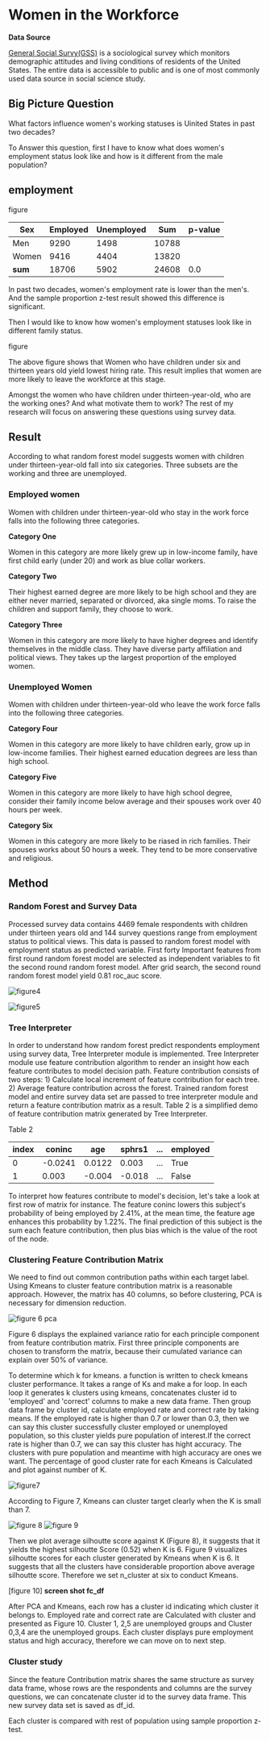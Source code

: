 #  Women in the Workforce

**Data Source**

[General Social Survy(GSS)](https://gssdataexplorer.norc.org/) is a sociological survey which monitors demographic attitudes and living conditions of residents of the United States. The entire data is accessible to public and is one of most commonly used data source in social science study.

## Big Picture Question
What factors influence women's working statuses is Uinited States in past two decades?

To Answer this question, first I have to know what does women's employment status look like and how is it different from the male population?

## employment

figure

| Sex   | Employed | Unemployed |  Sum  | p-value |
| ----- | ------   | -----      | ----- | ------  |
| Men   | 9290     | 1498       | 10788 |         |
| Women  | 9416    | 4404       | 13820 |         |
| **sum**  | 18706 | 5902       | 24608 | 0.0     |

In past two decades, women's employment rate is lower than the men's. And the sample proportion z-test result showed this difference is significant.

Then I would like to know how women's employment statuses look like in different family status.

figure

The above figure shows that Women who have children under six and thirteen years old yield lowest hiring rate. This result implies that women are more likely to leave the workforce at this stage.

Amongst the women who have children under thirteen-year-old, who are the working ones? And what motivate them to work? The rest of my research will focus on answering these questions using survey data.

## Result

According to what random forest model suggests women with children under thirteen-year-old fall into six categories. Three subsets are the working and three are unemployed.

### Employed women

Women with children under thirteen-year-old who stay in the work force falls into the following three categories.

**Category One**

Women in this category are more likely grew up in low-income family, have first child early (under 20) and work as blue collar workers.

**Category Two**

Their highest earned degree are more likely to be high school and they are either never married, separated or divorced, aka single moms. To raise the children and support family, they choose to work.

**Category Three**

Women in this category are more likely to have higher degrees and identify themselves in the middle class. They have diverse party affiliation and political views. They takes up the largest proportion of the employed women.

### Unemployed Women

Women with children under thirteen-year-old who leave the work force falls into the following three categories.

**Category Four**

Women in this category are more likely to have children early, grow up in low-income families. Their highest earned education degrees are less than high school.

**Category Five** 

Women in this category are more likely to have high school degree, consider their family income below average and their spouses work over 40 hours per week.

**Category Six**

Women in this category are more likely to be riased in rich families. Their spouses works about 50 hours a week. They tend to be more conservative and religious. 


## Method

### Random Forest and Survey Data

Processed survey data contains 4469 female respondents with children under thirteen years old and 144 survey questions range from employment status to political views. This data is passed to random forest model with employment status as predicted variable. First forty Important features from first round random forest model are selected as independent variables to fit the second round random forest model. After grid search, the second round random forest model yield 0.81 roc_auc score.

![figure4](imgs/figure4.png)

![figure5](imgs/figure5.png)

### Tree Interpreter

In order to understand how random forest predict respondents employment using survey data, Tree Interpreter module is implemented. Tree Interpreter module use feature contribution algorithm to render an insight how each feature contributes to model decision path. Feature contribution consists of two steps: 1) Calculate local increment of feature contribution for each tree. 2) Average feature contribution across the forest. Trained random forest model and entire survey data set are passed to tree interpreter module and return a feature contribution matrix as a result. Table 2 is a simplified demo of feature contribution matrix generated by Tree Interpreter.

Table 2

| index   | coninc | age    |  sphrs1  | ...      | employed |
| -----   | ------ | -----  | -----    | ------   | ------   |
| 0       | -0.0241| 0.0122 | 0.003    | ...      | True     |
| 1       | 0.003  | -0.004 | -0.018   | ...      | False    |

To interpret how features contribute to model's decision, let's take a look at first row of matrix for instance. The feature coninc lowers this subject's probability of being employed by 2.41%, at the mean time, the feature age enhances this probability by 1.22%. The final prediction of this subject is the sum each feature contribution, then plus bias which is the value of the root of the node.

### Clustering Feature Contribution Matrix

We need to find out common contribution paths within each target label. Using Kmeans to cluster feature contribution matrix is a reasonable approach. However, the matrix has 40 columns, so before clustering, PCA is necessary for dimension reduction.

![figure 6 pca](imgs/figure6_pca.png)

Figure 6 displays the explained variance ratio for each principle component from feature contribution matrix. First three principle components are chosen to transform the matrix, because their cumulated variance can explain over 50% of variance.  

To determine which k for kmeans. a function is written to check kmeans cluster performance. It takes a range of Ks and make a for loop. In each loop it generates k clusters using kmeans, concatenates cluster id to 'employed' and 'correct' columns to make a new data frame. Then group data frame by cluster id, calculate employed rate and correct rate by taking means.
If the employed rate is higher than 0.7 or lower than 0.3, then we can say this cluster successfully cluster employed or unemployed population, so this cluster yields pure population of interest.If the correct rate is higher than 0.7, we can say this cluster has hight accuracy. The clusters with pure population and meantime with high accuracy are ones we want. The percentage of good cluster rate for each Kmeans is Calculated and plot against number of K.

![figure7](imgs/figure7_good_rate.png)

According to Figure 7, Kmeans can cluster target clearly when the K is small than 7.

![figure 8](imgs/figure8_sil_K.png)
![figure 9](imgs/figure9.png)

Then we plot average silhoutte score against K (Figure 8), it suggests that it yields the highest silhoutte Score (0.52) when K is 6. Figure 9 visualizes silhoutte scores for each cluster generated by Kmeans when K is 6. It suggests that all the clusters have considerable proportion above average silhoutte score. Therefore we set n_cluster at six to conduct Kmeans.

[figure 10] **screen shot fc_df**

After PCA and Kmeans, each row has a cluster id indicating which cluster it belongs to. Employed rate and correct rate are Calculated with cluster and presented as Figure 10. Cluster 1, 2,5 are unemployed groups and Cluster 0,3,4 are the unemployed groups. Each cluster displays pure employment status and high accuracy, therefore we can move on to next step.

### Cluster study
Since the feature Contribution matrix shares the same structure as survey data frame, whose rows are the respondents and columns are the survey questions, we can concatenate cluster id to the survey data frame. This new survey data set is saved as df_id. 

Each cluster is compared with rest of population using sample proportion z-test.  